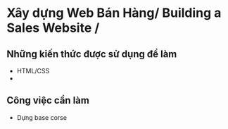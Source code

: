 # Xây dựng Web Bán Hàng/ Building a Sales Website / 
## Những kiến thức được sử dụng để làm
- HTML/CSS
- 

## Công việc cần làm  
- Dựng base corse
